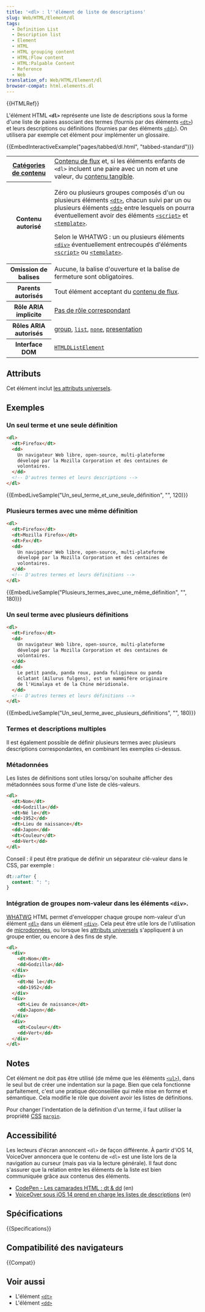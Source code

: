 ```yaml
---
title: '<dl> : l''élément de liste de descriptions'
slug: Web/HTML/Element/dl
tags:
  - Definition List
  - Description list
  - Element
  - HTML
  - HTML grouping content
  - HTML:Flow content
  - HTML:Palpable Content
  - Reference
  - Web
translation_of: Web/HTML/Element/dl
browser-compat: html.elements.dl
---
```

{{HTMLRef}}

L'élément HTML **`<dl>`** représente une liste de descriptions sous la forme d'une liste de paires associant des termes (fournis par des éléments [`<dt>`](/fr/docs/Web/HTML/Element/dt)) et leurs descriptions ou définitions (fournies par des éléments [`<dd>`](/fr/docs/Web/HTML/Element/dd)). On utilisera par exemple cet élément pour implémenter un glossaire.

{{EmbedInteractiveExample("pages/tabbed/dl.html", "tabbed-standard")}}

<table class="properties">
  <tbody>
    <tr>
      <th scope="row">
        <a href="/fr/docs/Web/Guide/HTML/Content_categories"
          >Catégories de contenu</a
        >
      </th>
      <td>
        <a href="/fr/docs/Web/Guide/HTML/Content_categories#flow_content"
          >Contenu de flux</a
        >
        et, si les éléments enfants de <code>&#x3C;dl></code> incluent une paire
        avec un nom et une valeur, du
        <a href="/fr/docs/Web/Guide/HTML/Content_categories#palpable_content"
          >contenu tangible</a
        >.
      </td>
    </tr>
    <tr>
      <th scope="row">Contenu autorisé</th>
      <td>
        <p>
          Zéro ou plusieurs groupes composés d'un ou plusieurs éléments
          <a href="/fr/docs/Web/HTML/Element/dt"><code>&#x3C;dt></code></a
          >, chacun suivi par un ou plusieurs éléments
          <a href="/fr/docs/Web/HTML/Element/dd"><code>&#x3C;dd></code></a>
          entre lesquels on pourra éventuellement avoir des éléments
          <a href="/fr/docs/Web/HTML/Element/script"
            ><code>&#x3C;script></code></a
          >
          et
          <a href="/fr/docs/Web/HTML/Element/template"
            ><code>&#x3C;template></code></a
          >.
        </p>
        <p>
          Selon le WHATWG : un ou plusieurs éléments
          <a href="/fr/docs/Web/HTML/Element/div"><code>&#x3C;div></code></a>
          éventuellement entrecoupés d'éléments
          <a href="/fr/docs/Web/HTML/Element/script"
            ><code>&#x3C;script></code></a
          >
          ou
          <a href="/fr/docs/Web/HTML/Element/template"
            ><code>&#x3C;template></code></a
          >.
        </p>
      </td>
    </tr>
    <tr>
      <th scope="row">Omission de balises</th>
      <td>
        Aucune, la balise d'ouverture et la balise de fermeture sont
        obligatoires.
      </td>
    </tr>
    <tr>
      <th scope="row">Parents autorisés</th>
      <td>
        Tout élément acceptant du
        <a href="/fr/docs/Web/Guide/HTML/Content_categories#contenu_de_flux"
          >contenu de flux</a
        >.
      </td>
    </tr>
    <tr>
      <th scope="row">Rôle ARIA implicite</th>
      <td>
        <a href="https://www.w3.org/TR/html-aria/#dfn-no-corresponding-role"
          >Pas de rôle correspondant</a
        >
      </td>
    </tr>
    <tr>
      <th scope="row">Rôles ARIA autorisés</th>
      <td>
        <a href="https://w3c.github.io/aria/#group">group</a>,
        <code
          ><a href="/fr/docs/Web/Accessibility/ARIA/Roles/List_role"
            >list</a
          ></code
        >, <code><a href="https://w3c.github.io/aria/#none">none</a></code
        >, <a href="https://w3c.github.io/aria/#presentation">presentation</a>
      </td>
    </tr>
    <tr>
      <th scope="row">Interface DOM</th>
      <td>
        <a href="/fr/docs/Web/API/HTMLDListElement"
          ><code>HTMLDListElement</code></a
        >
      </td>
    </tr>
  </tbody>
</table>

## Attributs

Cet élément inclut [les attributs universels](/fr/docs/Web/HTML/Global_attributes).

## Exemples

### Un seul terme et une seule définition

```html
<dl>
  <dt>Firefox</dt>
  <dd>
    Un navigateur Web libre, open-source, multi-plateforme
    dévelopé par la Mozilla Corporation et des centaines de
    volontaires.
  </dd>
  <!-- D'autres termes et leurs descriptions -->
</dl>
```

{{EmbedLiveSample("Un_seul_terme_et_une_seule_définition", "", 120)}}

### Plusieurs termes avec une même définition

```html
<dl>
  <dt>Firefox</dt>
  <dt>Mozilla Firefox</dt>
  <dt>Fx</dt>
  <dd>
    Un navigateur Web libre, open-source, multi-plateforme
    dévelopé par la Mozilla Corporation et des centaines de
    volontaires.
  </dd>
  <!-- D'autres termes et leurs définitions -->
</dl>
```

{{EmbedLiveSample("Plusieurs_termes_avec_une_même_définition", "", 180)}}

### Un seul terme avec plusieurs définitions

```html
<dl>
  <dt>Firefox</dt>
  <dd>
    Un navigateur Web libre, open-source, multi-plateforme
    dévelopé par la Mozilla Corporation et des centaines de
    volontaires.
  </dd>
  <dd>
    Le petit panda, panda roux, panda fuligineux ou panda
    éclatant (Ailurus fulgens), est un mammifère originaire
    de l'Himalaya et de la Chine méridionale.
  </dd>
  <!-- D'autres termes et leurs définitions -->
</dl>
```

{{EmbedLiveSample("Un_seul_terme_avec_plusieurs_définitions", "", 180)}}

### Termes et descriptions multiples

Il est également possible de définir plusieurs termes avec plusieurs descriptions correspondantes, en combinant les exemples ci-dessus.

### Métadonnées

Les listes de définitions sont utiles lorsqu'on souhaite afficher des métadonnées sous forme d'une liste de clés-valeurs.

```html
<dl>
  <dt>Nom</dt>
  <dd>Godzilla</dd>
  <dt>Né le</dt>
  <dd>1952</dd>
  <dt>Lieu de naissance</dt>
  <dd>Japon</dd>
  <dt>Couleur</dt>
  <dd>Vert</dd>
</dl>
```

Conseil : il peut être pratique de définir un séparateur clé-valeur dans le CSS, par exemple :

```css
dt::after {
  content: ": ";
}
```

### Intégration de groupes nom-valeur dans les éléments `<div>`.

[WHATWG](/fr/docs/Glossary/WHATWG) HTML permet d'envelopper chaque groupe nom-valeur d'un élément [`<dl>`](/fr/docs/Web/HTML/Element/dl) dans un élément [`<div>`](/fr/docs/Web/HTML/Element/div). Cela peut être utile lors de l'utilisation de [microdonnées](/fr/docs/Web/HTML/Microdata), ou lorsque les [attributs universels](/fr/docs/Web/HTML/Global_attributes) s'appliquent à un groupe entier, ou encore à des fins de style.

```html
<dl>
  <div>
    <dt>Nom</dt>
    <dd>Godzilla</dd>
  </div>
  <div>
    <dt>Né le</dt>
    <dd>1952</dd>
  </div>
  <div>
    <dt>Lieu de naissance</dt>
    <dd>Japon</dd>
  </div>
  <div>
    <dt>Couleur</dt>
    <dd>Vert</dd>
  </div>
</dl>
```

## Notes

Cet élément ne doit pas être utilisé (de même que les éléments [`<ul>`](/fr/docs/Web/HTML/Element/ul)), dans le seul but de créer une indentation sur la page. Bien que cela fonctionne parfaitement, c'est une pratique déconseillée qui mêle mise en forme et sémantique. Cela modifie le rôle que doivent avoir les listes de définitions.

Pour changer l'indentation de la définition d'un terme, il faut utiliser la propriété [CSS](/fr/docs/Web/CSS) [`margin`](/fr/docs/Web/CSS/margin).

## Accessibilité

Les lecteurs d'écran annoncent `<dl>` de façon différente. À partir d'iOS 14, VoiceOver annoncera que le contenu de `<dl>` est une liste lors de la navigation au curseur (mais pas via la lecture générale). Il faut donc s'assurer que la relation entre les éléments de la liste est bien communiquée grâce aux contenus des éléments.

- [CodePen - Les camarades HTML : dt & dd](https://codepen.io/aardrian/debug/NzGaKP) (en)
- [VoiceOver sous iOS 14 prend en charge les listes de descriptions](https://adrianroselli.com/2020/09/voiceover-on-ios-14-supports-description-lists.html) (en)

## Spécifications

{{Specifications}}

## Compatibilité des navigateurs

{{Compat}}

## Voir aussi

- L'élément [`<dt>`](/fr/docs/Web/HTML/Element/dt)
- L'élément [`<dd>`](/fr/docs/Web/HTML/Element/dd)
